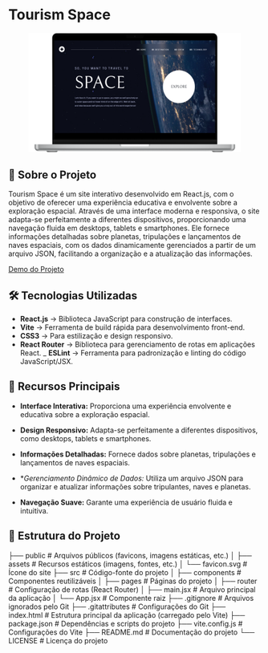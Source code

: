 
# Tourism Space

<figure>
    <img src="public/assets/imgs/space.png">
</figure>

## 📝 **Sobre o Projeto**

<p>
    Tourism Space é um site interativo desenvolvido em React.js, com o objetivo de oferecer uma experiência educativa e envolvente sobre a exploração espacial. Através de uma interface moderna e responsiva, o site adapta-se perfeitamente a diferentes dispositivos, proporcionando uma navegação fluida em desktops, tablets e smartphones. Ele fornece informações detalhadas sobre planetas, tripulações e lançamentos de naves espaciais, com os dados dinamicamente gerenciados a partir de um arquivo JSON, facilitando a organização e a atualização das informações.
</p>

[Demo do Projeto](https://space-tourism-walacedev.netlify.app/) 

## 🛠️ **Tecnologias Utilizadas**

- **React.js** → Biblioteca JavaScript para construção de interfaces.
- **Vite** → Ferramenta de build rápida para desenvolvimento front-end.
- **CSS3** → Para estilização e design responsivo.
- **React Router** → Biblioteca para gerenciamento de rotas em aplicações React.
_ **ESLint** → Ferramenta para padronização e linting do código JavaScript/JSX.


## 🚀 **Recursos Principais**
- **Interface Interativa:** Proporciona uma experiência envolvente e educativa sobre a exploração espacial.

- **Design Responsivo:** Adapta-se perfeitamente a diferentes dispositivos, como desktops, tablets e smartphones.

- **Informações Detalhadas:** Fornece dados sobre planetas, tripulações e lançamentos de naves espaciais.

- **Gerenciamento Dinâmico de Dados:* Utiliza um arquivo JSON para organizar e atualizar informações sobre tripulantes, naves e planetas.

- **Navegação Suave:** Garante uma experiência de usuário fluida e intuitiva.


## 📂 **Estrutura do Projeto**

├── public              # Arquivos públicos (favicons, imagens estáticas, etc.)
│   ├── assets          # Recursos estáticos (imagens, fontes, etc.)
│   └── favicon.svg     # Ícone do site
├── src                 # Código-fonte do projeto
│   ├── components      # Componentes reutilizáveis
│   ├── pages           # Páginas do projeto
│   ├── router          # Configuração de rotas (React Router)
│   ├── main.jsx        # Arquivo principal da aplicação
│   └── App.jsx         # Componente raiz
├── .gitignore          # Arquivos ignorados pelo Git
├── .gitattributes      # Configurações do Git
├── index.html          # Estrutura principal da aplicação (carregado pelo Vite)
├── package.json        # Dependências e scripts do projeto
├── vite.config.js      # Configurações do Vite
├── README.md           # Documentação do projeto
└── LICENSE             # Licença do projeto



